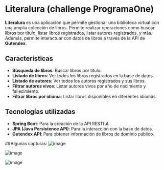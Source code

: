 # Literalura (challenge ProgramaOne)

**Literalura** es una aplicación que permite gestionar una biblioteca virtual con una amplia colección de libros. Permite realizar operaciones como buscar libros por título, listar libros registrados, listar autores registrados, y más. Además, permite interactuar con datos de libros a través de la API de **Gutendex**.

## Características

- **Búsqueda de libros**: Buscar libros por título.
- **Listado de libros**: Ver todos los libros registrados en la base de datos.
- **Listado de autores**: Ver todos los autores registrados y sus libros.
- **Filtrar autores vivos**: Listar autores vivos por año de nacimiento y fallecimiento.
- **Filtrar libros por idioma**: Listar libros disponibles en diferentes idiomas.

## Tecnologías utilizadas

- **Spring Boot**: Para la creación de la API RESTful.
- **JPA (Java Persistence API)**: Para la interacción con la base de datos.
- **Gutendex API**: Para obtener información de libros de dominio público.

##Algunas capturas:
![image](https://github.com/user-attachments/assets/7738e173-8ab2-4b8f-b684-b59cb0027527)

![image](https://github.com/user-attachments/assets/7c050aa3-ed48-47e2-b3ae-1a6d0a818cde)

![image](https://github.com/user-attachments/assets/40c5384f-dd89-4423-ac9f-e0ae84499121)


